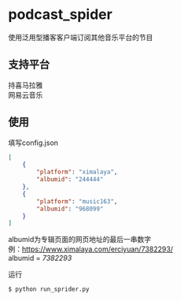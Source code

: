 # podcast_spider
使用泛用型播客客户端订阅其他音乐平台的节目

## 支持平台  
持喜马拉雅  
网易云音乐

## 使用
填写config.json  
```json
[
    {
        "platform": "ximalaya",
        "albumid": "244444"
    },
    {
        "platform": "music163",
        "albumid": "968099"
    }
]
```
albumid为专辑页面的网页地址的最后一串数字  
例：https://www.ximalaya.com/erciyuan/7382293/  
albumid = *7382293*


运行
```
$ python run_sprider.py
```

